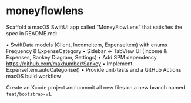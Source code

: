# moneyflowlens
Scaffold a macOS SwiftUI app called “MoneyFlowLens” that satisfies the spec in README.md:

• SwiftData models (Client, IncomeItem, ExpenseItem) with enums Frequency & ExpenseCategory
• Sidebar → TabView UI (Income & Expenses, Sankey Diagram, Settings)
• Add SPM dependency https://github.com/maxhumber/Sankey
• Implement ExpenseItem.autoCategorise()
• Provide unit-tests and a GitHub Actions macOS build workflow

Create an Xcode project and commit all new files on a new branch named `feat/bootstrap-v1`.
